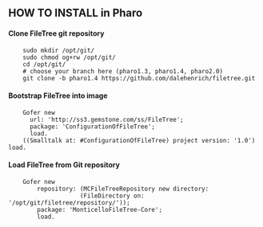 ## HOW TO INSTALL in Pharo

#### <a name="clone"></a>Clone FileTree git repository

```shell
    sudo mkdir /opt/git/
    sudo chmod og+rw /opt/git/
    cd /opt/git/
    # choose your branch here (pharo1.3, pharo1.4, pharo2.0)
    git clone -b pharo1.4 https://github.com/dalehenrich/filetree.git
```

#### <a name="bootstrap"></a>Bootstrap FileTree into image

```Smalltalk
    Gofer new
      url: 'http://ss3.gemstone.com/ss/FileTree';
      package: 'ConfigurationOfFileTree';
      load.
    ((Smalltalk at: #ConfigurationOfFileTree) project version: '1.0') load.  
```

####  <a name="loadlatest"></a>Load FileTree from Git repository

```Smalltalk
    Gofer new
        repository: (MCFileTreeRepository new directory: 
                    (FileDirectory on: '/opt/git/filetree/repository/'));
        package: 'MonticelloFileTree-Core';
        load.
```

